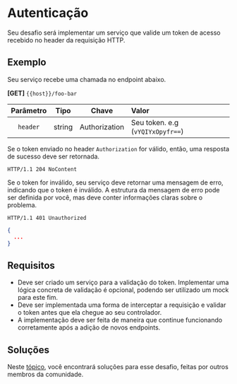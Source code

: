 # Autenticação

Seu desafio será implementar um serviço que valide um token de acesso recebido no header da requisição HTTP.

## Exemplo

Seu serviço recebe uma chamada no endpoint abaixo.

**[GET]** `{{host}}/foo-bar`

| Parâmetro |  Tipo  | Chave         | Valor                            |
|:---------:|:------:|---------------|:---------------------------------|
| `header`  | string | Authorization | Seu token. e.g (`vYQIYxOpyfr==`) |

Se o token enviado no header `Authorization` for válido, então, uma resposta de sucesso deve ser retornada.

```
HTTP/1.1 204 NoContent
```

Se o token for inválido, seu serviço deve retornar uma mensagem de erro, indicando que o token é inválido. A
estrutura da mensagem de erro pode ser definida por você, mas deve conter informações claras sobre o problema.

```
HTTP/1.1 401 Unauthorized
```

```json
{
  ...
}
```

## Requisitos

- Deve ser criado um serviço para a validação do token. Implementar uma lógica concreta de validação é opcional,
  podendo ser utilizado um mock para este fim.
- Deve ser implementada uma forma de interceptar a requisição e validar o token antes que ela chegue ao seu controlador.
- A implementação deve ser feita de maneira que continue funcionando corretamente após a adição de novos endpoints.

## Soluções

Neste [tópico](SOLUTIONS.md), você encontrará soluções para esse desafio, feitas por outros membros da comunidade.
